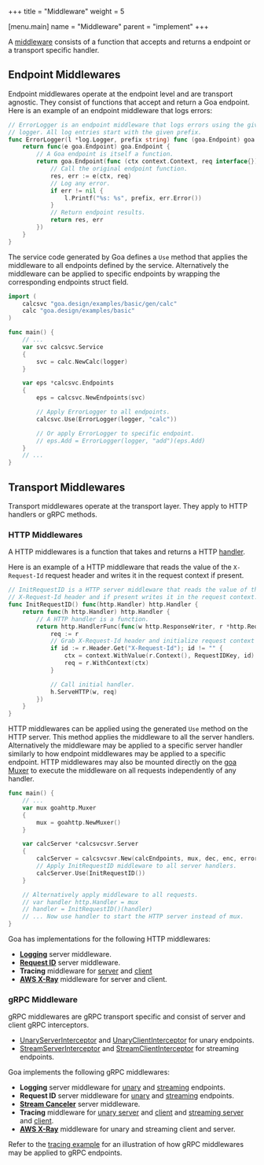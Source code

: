 +++
title = "Middleware"
weight = 5

[menu.main]
name = "Middleware"
parent = "implement"
+++

A [middleware](https://pkg.go.dev/goa.design/goa/v3/middleware) consists of a function
that accepts and returns a endpoint or a transport specific handler.

## Endpoint Middlewares

Endpoint middlewares operate at the endpoint level and are transport agnostic.
They consist of functions that accept and return a Goa endpoint. Here is an
example of an endpoint middleware that logs errors:

```go
// ErrorLogger is an endpoint middleware that logs errors using the given
// logger. All log entries start with the given prefix.
func ErrorLogger(l *log.Logger, prefix string) func (goa.Endpoint) goa.Endpoint {
    return func(e goa.Endpoint) goa.Endpoint {
        // A Goa endpoint is itself a function.
        return goa.Endpoint(func (ctx context.Context, req interface{}) (interface{}, error) {
            // Call the original endpoint function.
            res, err := e(ctx, req)
            // Log any error.
            if err != nil {
                l.Printf("%s: %s", prefix, err.Error())
            }
            // Return endpoint results.
            return res, err
        })
    }
}
```

The service code generated by Goa defines a `Use` method that applies the
middleware to all endpoints defined by the service. Alternatively the middleware
can be applied to specific endpoints by wrapping the corresponding endpoints
struct field.

```go
import (
    calcsvc "goa.design/examples/basic/gen/calc"
    calc "goa.design/examples/basic"
)

func main() {
    // ...
    var svc calcsvc.Service
    {
        svc = calc.NewCalc(logger)
    }

    var eps *calcsvc.Endpoints
    {
        eps = calcsvc.NewEndpoints(svc)

        // Apply ErrorLogger to all endpoints.
        calcsvc.Use(ErrorLogger(logger, "calc"))

        // Or apply ErrorLogger to specific endpoint.
        // eps.Add = ErrorLogger(logger, "add")(eps.Add)
    }
    // ...
}
```

## Transport Middlewares

Transport middlewares operate at the transport layer. They apply to HTTP
handlers or gRPC methods.

### HTTP Middlewares

A HTTP middlewares is a function that takes and returns a HTTP
[handler](https://golang.org/pkg/net/http/#Handler).

Here is an example of a HTTP middleware that reads the value of the
`X-Request-Id` request header and writes it in the request context if present.

```go
// InitRequestID is a HTTP server middleware that reads the value of the
// X-Request-Id header and if present writes it in the request context.
func InitRequestID() func(http.Handler) http.Handler {
    return func(h http.Handler) http.Handler {
        // A HTTP handler is a function.
        return http.HandlerFunc(func(w http.ResponseWriter, r *http.Request) {
            req := r
            // Grab X-Request-Id header and initialize request context with it.
            if id := r.Header.Get("X-Request-Id"); id != "" {
                ctx = context.WithValue(r.Context(), RequestIDKey, id)
                req = r.WithContext(ctx)
            }

            // Call initial handler.
            h.ServeHTTP(w, req)
        })
    }
}
```

HTTP middlewares can be applied using the generated `Use` method on the HTTP
server. This method applies the middleware to all the server handlers.
Alternatively the middleware may be applied to a specific server handler
similarly to how endpoint middlewares may be applied to a specific endpoint.
HTTP middlewares may also be mounted directly on the
[goa Muxer](https://pkg.go.dev/goa.design/goa/v3/http#Muxer) to execute the
middleware on all requests independently of any handler.

```go
func main() {
    // ...
    var mux goahttp.Muxer
    {
        mux = goahttp.NewMuxer()
    }

    var calcServer *calcsvcsvr.Server
    {
        calcServer = calcsvcsvr.New(calcEndpoints, mux, dec, enc, errorHandler(logger))
        // Apply InitRequestID middleware to all server handlers.
        calcServer.Use(InitRequestID())
    }

    // Alternatively apply middleware to all requests.
    // var handler http.Handler = mux
    // handler = InitRequestID()(handler)
    // ... Now use handler to start the HTTP server instead of mux.
}
```

Goa has implementations for the following HTTP middlewares:

* [**Logging**](https://pkg.go.dev/goa.design/goa/v3/http/middleware#Log) server
  middleware.
* [**Request ID**](https://pkg.go.dev/goa.design/goa/v3/http/middleware#RequestID)
  server middleware.
* **Tracing** middleware for [server](https://pkg.go.dev/goa.design/goa/v3/http/middleware#Trace)
  and [client](https://pkg.go.dev/goa.design/goa/v3/http/middleware#WrapDoer)
* [**AWS X-Ray**](https://pkg.go.dev/goa.design/goa/v3/http/middleware/xray)
  middleware for server and client.

### gRPC Middleware

gRPC middlewares are gRPC transport specific and consist of server and client
gRPC interceptors.

* [UnaryServerInterceptor](https://pkg.go.dev/google.golang.org/grpc#UnaryServerInterceptor)
and [UnaryClientInterceptor](https://pkg.go.dev/google.golang.org/grpc#UnaryClientInterceptor)
for unary endpoints.
* [StreamServerInterceptor](https://pkg.go.dev/google.golang.org/grpc#StreamServerInterceptor)
and [StreamClientInterceptor](https://pkg.go.dev/google.golang.org/grpc#StreamClientInterceptor)
for streaming endpoints.

Goa implements the following gRPC middlewares:

* **Logging** server middleware for [unary](https://pkg.go.dev/goa.design/goa/v3/grpc/middleware#UnaryServerLog)
  and [streaming](https://pkg.go.dev/goa.design/goa/v3/grpc/middleware#StreamServerLog)
  endpoints.
* **Request ID** server middleware for [unary](https://pkg.go.dev/goa.design/goa/v3/grpc/middleware#UnaryRequestID)
  and [streaming](https://pkg.go.dev/goa.design/goa/v3/grpc/middleware#StreamRequestID)
  endpoints.
* [**Stream Canceler**](https://pkg.go.dev/goa.design/goa/v3/grpc/middleware#StreamCanceler)
  server middleware.
* **Tracing** middleware for [unary server](https://pkg.go.dev/goa.design/goa/v3/grpc/middleware#UnaryServerTrace)
  and [client](https://pkg.go.dev/goa.design/goa/v3/grpc/middleware#UnaryClientTrace)
  and [streaming server](https://pkg.go.dev/goa.design/goa/v3/grpc/middleware#StreamServerTrace) and [client](https://pkg.go.dev/goa.design/goa/v3/grpc/middleware#StreamClientTrace).
* [**AWS X-Ray**](https://pkg.go.dev/goa.design/goa/v3/grpc/middleware/xray)
  middleware for unary and streaming client and server.

Refer to the [tracing example](https://github.com/goadesign/examples/blob/master/tracing)
for an illustration of how gRPC middlewares may be applied to gRPC endpoints.